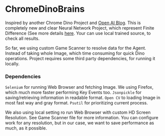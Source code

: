 # ChromeDinoBrains


  Inspired by another Chrome Dino Project and [Open AI Blog](https://blog.openai.com). This is completely  new and clear Neural Network Project, which represent Finite Difference (See more details [here](https://blog.openai.com/evolution-strategies/). Your can use local trained source, to check all results. 

  So far, we using custom Game Scanner to resolve data for the Agent. Instead of taking whole Image, which time consuming for quick Dino operations. Project requires some third party dependencies, for running it locally. 

### Dependencies 

  `Selenium` for running Web Browser and fetching Image. We using Firefox, which much more faster performing Key Events too. `Jsonpickle` for saving/retrieving information in readable format. `Open CV` to loading Image in most fast way and gray format. `Psutil` for prioritizing current process. 

  We also using local setting ro run Web Browser with custom HD Screen Resolution. See Game Scanner file for more information. You can configure work for any resolution, but in our case, we want to save performance as much, as it possible. 
